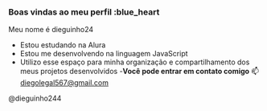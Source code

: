 ### Boas vindas ao meu perfil :blue_heart
Meu nome é dieguinho24

- Estou estudando na Alura
- Estou me desenvolvendo na linguagem JavaScript
- Utilizo esse espaço para minha organização e compartilhamento dos meus projetos desenvolvidos
-**Você pode entrar em contato comigo** 📫
  diegolegal567@gmail.com

@dieguinho244
